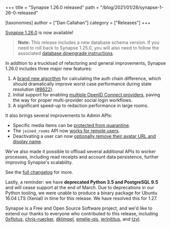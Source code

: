 +++
title = "Synapse 1.26.0 released"
path = "/blog/2021/01/28/synapse-1-26-0-released"

[taxonomies]
author = ["Dan Callahan"]
category = ["Releases"]
+++

[Synapse 1.26.0](https://github.com/matrix-org/synapse/releases/tag/v1.26.0) is now available!

> __Note:__ This release includes a new database schema version. If you need to roll back to Synapse 1.25.0, you will also need to follow the associated [database downgrade instructions](https://github.com/matrix-org/synapse/blob/v1.26.0/UPGRADE.rst#upgrading-to-v1260).

In addition to a truckload of refactoring and general improvements, Synapse 1.26.0 includes three major new features:

1. A [brand new algorithm](https://github.com/matrix-org/synapse/blob/v1.26.0/docs/auth_chain_difference_algorithm.md) for calculating the auth chain difference, which should dramatically improve worst case performance during state resolution ([#8622](https://github.com/matrix-org/synapse/issues/8622)).
2. Initial support for enabling [multiple OpenID Connect providers](https://github.com/matrix-org/synapse/pull/9110), paving the way for proper multi-provider social login workflows.
3. A significant speed-up to redaction performance in large rooms.

It also brings several improvements to Admin APIs:

- Specific media items can be [protected from quarantine](https://github.com/matrix-org/synapse/blob/v1.26.0/docs/admin_api/media_admin_api.md#protecting-media-from-being-quarantined).
- The `joined_rooms` API now [works for remote users](https://github.com/matrix-org/synapse/blob/v1.26.0/docs/admin_api/user_admin_api.rst#list-room-memberships-of-an-user).
- Deactivating a user can now [optionally remove their avatar URL and display name](https://github.com/matrix-org/synapse/blob/v1.26.0/docs/admin_api/user_admin_api.rst#deactivate-account).

We've also made it possible to offload several additional APIs to worker processes, including read receipts and account data persistence, further improving Synapse's scalability.

See the [full changelog](https://github.com/matrix-org/synapse/blob/v1.26.0/CHANGES.md) for more.

Lastly, a reminder: we have __deprecated Python 3.5 and PostgreSQL 9.5__ and will cease support at the end of March. Due to deprecations in our Python tooling, we were unable to produce a binary package for Ubuntu 16.04 LTS (Xenial) in time for this release. We have resolved this for 1.27.

Synapse is a Free and Open Source Software project, and we'd like to extend our thanks to everyone who contributed to this release, including [0xflotus](https://github.com/0xflotus), [chris-ruecker](https://github.com/chris-ruecker), [dklimpel](https://github.com/dklimpel), [emelie-qis](https://github.com/emelie-qis), [jerinjtitus](https://github.com/jerinjtitus), and [tzyl](https://github.com/tzyl).
